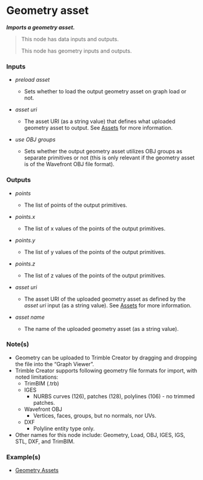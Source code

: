 # Geometry asset

**_Imports a geometry asset._**

> This node has data inputs and outputs.
>
> This node has geometry inputs and outputs.


### Inputs

* _preload asset_

  * Sets whether to load the output geometry asset on graph load or not.

* _asset uri_

  * The asset URI (as a string value) that defines what uploaded geometry asset to output. See <a href="/concepts/GeneralConcepts/assets.md" target="_blank">Assets</a> for more information.

* _use OBJ groups_

  * Sets whether the output geometry asset utilizes OBJ groups as separate primitives or not (this is only relevant if the geometry asset is of the Wavefront OBJ file format).


### Outputs

* _points_

  * The list of points of the output primitives.

* _points.x_

  * The list of x values of the points of the output primitives.

* _points.y_

  * The list of y values of the points of the output primitives.

* _points.z_

  * The list of z values of the points of the output primitives.

* _asset uri_

  * The asset URI of the uploaded geometry asset as defined by the _asset uri_ input (as a string value). See <a href="/concepts/GeneralConcepts/assets.md" target="_blank">Assets</a> for more information.

* _asset name_

  * The name of the uploaded geometry asset (as a string value). 


### Note(s)



* Geometry can be uploaded to Trimble Creator by dragging and dropping the file into the “Graph Viewer”.
* Trimble Creator supports following geometry file formats for import, with noted limitations:
    * TrimBIM (.trb)
    * IGES
        * NURBS curves (126), patches (128), polylines (106) - no trimmed patches.
    * Wavefront OBJ
        * Vertices, faces, groups, but no normals, nor UVs.
    * DXF
        * Polyline entity type only.
* Other names for this node include: Geometry, Load, OBJ, IGES, IGS, STL, DXF, and TrimBIM.


### Example(s)



* <a href="https://creator.trimble.com/graph?assetURI=whp:40b0b7fe-81f5-45a9-bb89-926664d698fa&version=latest" target="_blank">Geometry Assets</a>
